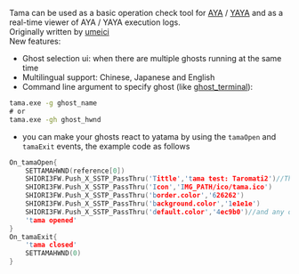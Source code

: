 Tama can be used as a basic operation check tool for [AYA](http://umeici.onjn.jp/) / [YAYA](https://github.com/ponapalt/yaya-shiori) and as a real-time viewer of AYA / YAYA execution logs.  
Originally written by [umeici](http://umeici.onjn.jp/)  
New features:  
- Ghost selection ui: when there are multiple ghosts running at the same time  
- Multilingual support: Chinese, Japanese and English
- Command line argument to specify ghost (like [ghost_terminal](https://github.com/Taromati2/ghost_terminal)):  
```bat
tama.exe -g ghost_name
# or
tama.exe -gh ghost_hwnd
```
- you can make your ghosts react to yatama by using the `tamaOpen` and `tamaExit` events, the example code as follows  
```c
On_tamaOpen{
	SETTAMAHWND(reference[0])
	SHIORI3FW.Push_X_SSTP_PassThru('Tittle','tama test: Taromati2')//These settings are all optional
	SHIORI3FW.Push_X_SSTP_PassThru('Icon','IMG_PATH/ico/tama.ico')
	SHIORI3FW.Push_X_SSTP_PassThru('border.color','626262')
	SHIORI3FW.Push_X_SSTP_PassThru('background.color','1e1e1e')
	SHIORI3FW.Push_X_SSTP_PassThru('default.color','4ec9b0')//and any other settings you can find in tama.txt
	'tama opened'
}
On_tamaExit{
    'tama closed'
    SETTAMAHWND(0)
}
```
